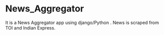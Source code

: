 # News_Aggregator

It is a News Aggregator app using django/Python .
News is scraped from TOI and Indian Express.
